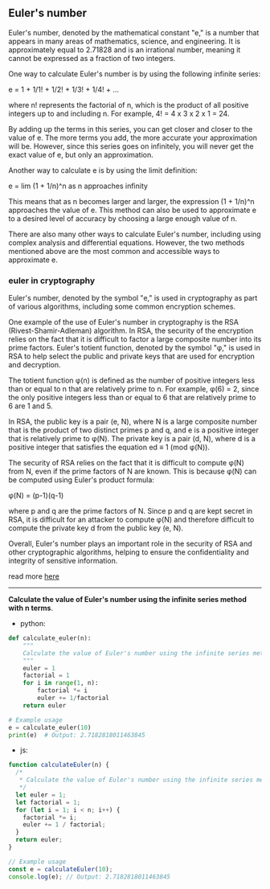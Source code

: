 ## Euler's number
Euler's number, denoted by the mathematical constant "e," is a number that appears in many areas of mathematics, science, and engineering. It is approximately equal to 2.71828 and is an irrational number, meaning it cannot be expressed as a fraction of two integers.

One way to calculate Euler's number is by using the following infinite series:

e = 1 + 1/1! + 1/2! + 1/3! + 1/4! + ...

where n! represents the factorial of n, which is the product of all positive integers up to and including n. For example, 4! = 4 x 3 x 2 x 1 = 24.

By adding up the terms in this series, you can get closer and closer to the value of e. The more terms you add, the more accurate your approximation will be. However, since this series goes on infinitely, you will never get the exact value of e, but only an approximation.

Another way to calculate e is by using the limit definition:

e = lim (1 + 1/n)^n as n approaches infinity

This means that as n becomes larger and larger, the expression (1 + 1/n)^n approaches the value of e. This method can also be used to approximate e to a desired level of accuracy by choosing a large enough value of n.

There are also many other ways to calculate Euler's number, including using complex analysis and differential equations. However, the two methods mentioned above are the most common and accessible ways to approximate e.

### euler in cryptography

Euler's number, denoted by the symbol "e," is used in cryptography as part of various algorithms, including some common encryption schemes.

One example of the use of Euler's number in cryptography is the RSA (Rivest-Shamir-Adleman) algorithm. In RSA, the security of the encryption relies on the fact that it is difficult to factor a large composite number into its prime factors. Euler's totient function, denoted by the symbol "φ," is used in RSA to help select the public and private keys that are used for encryption and decryption.

The totient function φ(n) is defined as the number of positive integers less than or equal to n that are relatively prime to n. For example, φ(6) = 2, since the only positive integers less than or equal to 6 that are relatively prime to 6 are 1 and 5.

In RSA, the public key is a pair (e, N), where N is a large composite number that is the product of two distinct primes p and q, and e is a positive integer that is relatively prime to φ(N). The private key is a pair (d, N), where d is a positive integer that satisfies the equation ed ≡ 1 (mod φ(N)).

The security of RSA relies on the fact that it is difficult to compute φ(N) from N, even if the prime factors of N are known. This is because φ(N) can be computed using Euler's product formula:

φ(N) = (p-1)(q-1)

where p and q are the prime factors of N. Since p and q are kept secret in RSA, it is difficult for an attacker to compute φ(N) and therefore difficult to compute the private key d from the public key (e, N).

Overall, Euler's number plays an important role in the security of RSA and other cryptographic algorithms, helping to ensure the confidentiality and integrity of sensitive information.

read more [here](https://github.com/mosi-arch/research/blob/main/CipherPunk/04-Phi-Euler.md)

---

**Calculate the value of Euler's number using the infinite series method with n terms**.

- python:
```py
def calculate_euler(n):
    """
    Calculate the value of Euler's number using the infinite series method with n terms.
    """
    euler = 1
    factorial = 1
    for i in range(1, n):
        factorial *= i
        euler += 1/factorial
    return euler

# Example usage
e = calculate_euler(10)
print(e)  # Output: 2.7182818011463845
```

- js:
```js
function calculateEuler(n) {
  /*
   * Calculate the value of Euler's number using the infinite series method with n terms.
   */
  let euler = 1;
  let factorial = 1;
  for (let i = 1; i < n; i++) {
    factorial *= i;
    euler += 1 / factorial;
  }
  return euler;
}

// Example usage
const e = calculateEuler(10);
console.log(e); // Output: 2.7182818011463845
```
